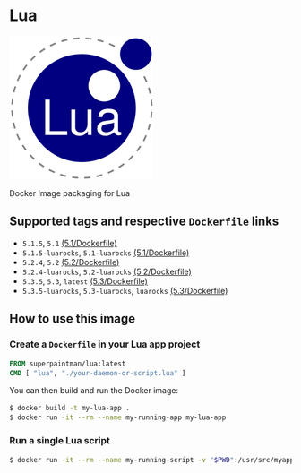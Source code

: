 # Lua

[![Lua][lua-image]][lua-url]


Docker Image packaging for Lua


## Supported tags and respective `Dockerfile` links

* `5.1.5`, `5.1` [(5.1/Dockerfile)][dockerfile-5.1-url]
* `5.1.5-luarocks`, `5.1-luarocks` [(5.1/Dockerfile)][dockerfile-luarocks-5.1-url]
* `5.2.4`, `5.2` [(5.2/Dockerfile)][dockerfile-5.2-url]
* `5.2.4-luarocks`, `5.2-luarocks` [(5.2/Dockerfile)][dockerfile-luarocks-5.2-url]
* `5.3.5`, `5.3`, `latest` [(5.3/Dockerfile)][dockerfile-5.3-url]
* `5.3.5-luarocks`, `5.3-luarocks`, `luarocks` [(5.3/Dockerfile)][dockerfile-luarocks-5.3-url]


## How to use this image
### Create a `Dockerfile` in your Lua app project

```Dockerfile
FROM superpaintman/lua:latest
CMD [ "lua", "./your-daemon-or-script.lua" ]
```


You can then build and run the Docker image:

```sh
$ docker build -t my-lua-app .
$ docker run -it --rm --name my-running-app my-lua-app
```


### Run a single Lua script

```sh
$ docker run -it --rm --name my-running-script -v "$PWD":/usr/src/myapp -w /usr/src/myapp superpaintman/lua:latest lua your-daemon-or-script.lua
```


[lua-image]: https://raw.githubusercontent.com/SuperPaintman/docker-lua/master/README/logo.png
[lua-url]: //www.lua.org
[dockerfile-5.1-url]: //github.com/SuperPaintman/docker-lua/blob/master/5.1/Dockerfile
[dockerfile-luarocks-5.1-url]: //github.com/SuperPaintman/docker-lua/blob/master/5.1/luarocks/Dockerfile
[dockerfile-5.2-url]: //github.com/SuperPaintman/docker-lua/blob/master/5.2/Dockerfile
[dockerfile-luarocks-5.2-url]: //github.com/SuperPaintman/docker-lua/blob/master/5.2/luarocks/Dockerfile
[dockerfile-5.3-url]: //github.com/SuperPaintman/docker-lua/blob/master/5.3/Dockerfile
[dockerfile-luarocks-5.3-url]: //github.com/SuperPaintman/docker-lua/blob/master/5.3/luarocks/Dockerfile

